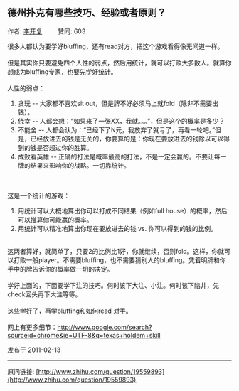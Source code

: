## 德州扑克有哪些技巧、经验或者原则？

作者: [李开复](http://www.zhihu.com/people/kaifulee)&nbsp;&nbsp;&nbsp;&nbsp;&nbsp;&nbsp;&nbsp;&nbsp; 赞同: 603


 很多人都认为要学好bluffing，还有read对方，把这个游戏看得像无间道一样。<br><br>但是其实你只要避免四个人性的弱点，然后用统计，就可以打败大多数人。就算你想成为bluffing专家，也要先学好统计。<br><br>人性的弱点：<br><ol><li>贪玩 -- 大家都不喜欢sit out，但是牌不好必须马上就fold（除非不需要出钱）。</li><li>侥幸 -- 人都会想：“如果来了一张XX，我就。。。”，但是这个的概率是多少？</li><li>不能舍 -- 人都会认为：“已经下了N元，我放弃了就亏了，再看一轮吧。”但是，已经放进去的钱是无关的，你要算的是：你现在要放进去的钱除以可以得到的钱是否超过你的胜算。</li><li>成败看英雄 -- 正确的打法是概率最高的打法，不是一定会赢的。不要让每一牌的结果来影响你的战略。一切靠统计。</li></ol><br><br>这是一个统计的游戏：<br><ol><li>用统计可以大概地算出你可以打成不同结果（例如full house）的概率，然后可以推算你可能赢的概率。<br></li><li>用统计可以精准地算出你现在要放进去的钱 vs. 你可以得到的钱的比例。</li></ol><br>这两者算好，就简单了，只要2的比例比1好，你就继续，否则fold。这样，你就可以打败一般player。不需要bluffing，也不需要猜别人的bluffing。凭着明牌和你手中的牌告诉你的概率做一切的决定。<br><br>学好上面的，下面要学下注的技巧。何时该下大注、小注。何时该下陷井，先check回头再下大注等等。<br><br>这些学好了，再学bluffing和如何read 对手。<br><br>网上有更多细节：<a href="http://www.google.com/search?sourceid=chrome&amp;ie=UTF-8&amp;q=texas+holdem+skill" class=" external" target="_blank" rel="nofollow noreferrer"><span class="invisible">http://www.</span><span class="visible">google.com/search?</span><span class="invisible">sourceid=chrome&amp;ie=UTF-8&amp;q=texas+holdem+skill</span><span class="ellipsis"></span><i class="icon-external"></i></a> 



发布于 2011-02-13



---
原问链接: [http://www.zhihu.com/question/19559893](http://www.zhihu.com/question/19559893)